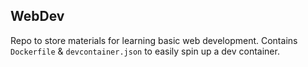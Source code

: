 ## WebDev

Repo to store materials for learning basic web development. Contains `Dockerfile` & `devcontainer.json` to easily spin up a dev container.
